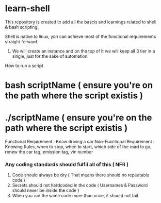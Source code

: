 # learn-shell

This repository is created to add all the bascis and learnings related to shell & bash scripting.

Shell is native to linux, yon can achieve most of the functional requirements straight forward.


1) We will create an instance and on the top of it we will keep all 3 tier in a single, just for the sake of automation


How to run a script
# bash scriptName  ( ensure you're on the path where the script existis )
# ./scriptName     ( ensure you're on the path where the script existis )



Functional Requirement     : Know driving a car 
Non-Fucntional Requirement : Knowing Rules, when to stop, when to start, which side of the road to go, renew the car tag, emission tag, vin  number 


### Any coding standards should fulfil all of this ( NFR )
1) Code should always be dry                                        ( That means there should no repeatable code ) 
2) Secrets should not hardcoded in the code                         (  Usernames & Password should never be inside the code )
3) When you run the same code more than once, it should not fail    